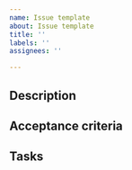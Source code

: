 ```yaml
---
name: Issue template
about: Issue template
title: ''
labels: ''
assignees: ''

---
```


## Description

## Acceptance criteria

## Tasks
